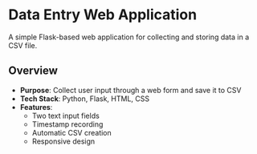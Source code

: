 # Data Entry Web Application

A simple Flask-based web application for collecting and storing data in a CSV file.

## Overview

- **Purpose**: Collect user input through a web form and save it to CSV
- **Tech Stack**: Python, Flask, HTML, CSS
- **Features**:
  - Two text input fields
  - Timestamp recording
  - Automatic CSV creation
  - Responsive design
